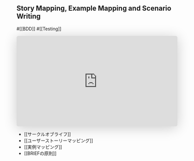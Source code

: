 ## Story Mapping, Example Mapping and Scenario Writing

#[[BDD]] #[[Testing]]

<iframe class="speakerdeck-iframe" frameborder="0" src="https://speakerdeck.com/player/9dbacb36484c4035bda6317801826c5c" title="Discovery and Formulation: Story Mapping, Example Mapping and Scenario Writing" allowfullscreen="true" style="border: 0px; background: padding-box padding-box rgba(0, 0, 0, 0.1); margin: 0px; padding: 0px; border-radius: 6px; box-shadow: rgba(0, 0, 0, 0.2) 0px 5px 40px; width: 100%; height: auto; aspect-ratio: 560 / 315;" data-ratio="1.7777777777777777"></iframe>

- [[サークルオブライフ]]
- [[ユーザーストーリーマッピング]]
- [[実例マッピング]]
- [[BRIEFの原則]]